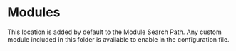 # Modules

This location is added by default to the Module Search Path. Any custom module included in this folder is available to enable in the configuration file.
